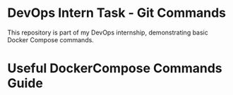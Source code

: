 # DevOps Intern Task - Git Commands

This repository is part of my DevOps internship, demonstrating basic Docker Compose commands.

# Useful DockerCompose Commands Guide
